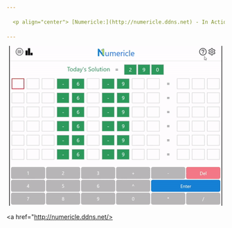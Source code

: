 ```yaml
---

  <p align="center"> [Numericle:](http://numericle.ddns.net) - In Action! </p>
  
---
```


<p align="center">
  <img src="https://github.com/JEllis66/Numericle-Deployment/blob/master/numericleTutorial.gif" alt="animated" />
</p>

<a href="http://numericle.ddns.net/>
